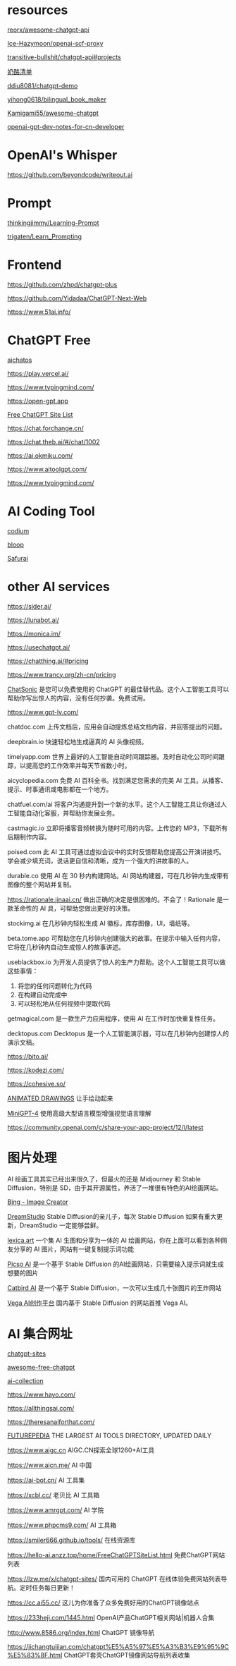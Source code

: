 

# resources

[reorx/awesome-chatgpt-api](https://github.com/reorx/awesome-chatgpt-api)

[Ice-Hazymoon/openai-scf-proxy](https://github.com/Ice-Hazymoon/openai-scf-proxy)

[transitive-bullshit/chatgpt-api#projects](https://github.com/transitive-bullshit/chatgpt-api#projects)

[奶酪清单](https://github.com/runningcheese/Awesome-ChatGPT)

[ddiu8081/chatgpt-demo](https://github.com/ddiu8081/chatgpt-demo)

[yihong0618/bilingual_book_maker](https://github.com/yihong0618/bilingual_book_maker)

[Kamigami55/awesome-chatgpt](https://github.com/Kamigami55/awesome-chatgpt)

[openai-gpt-dev-notes-for-cn-developer](https://github.com/easychen/openai-gpt-dev-notes-for-cn-developer)

# OpenAI's Whisper

https://github.com/beyondcode/writeout.ai

# Prompt

[thinkingjimmy/Learning-Prompt](https://github.com/thinkingjimmy/Learning-Prompt)

[trigaten/Learn_Prompting](https://github.com/trigaten/Learn_Prompting)


# Frontend

https://github.com/zhpd/chatgpt-plus

https://github.com/Yidadaa/ChatGPT-Next-Web

https://www.51ai.info/

# ChatGPT Free

[aichatos](https://chat.aichatos.top/)

https://play.vercel.ai/

https://www.typingmind.com/

https://open-gpt.app

[Free ChatGPT Site List](https://github.com/xx025/carrot)

https://chat.forchange.cn/

https://chat.theb.ai/#/chat/1002

https://ai.okmiku.com/

https://www.aitoolgpt.com/

https://www.typingmind.com/


# AI Coding Tool

[codium](https://www.codium.ai/)

[bloop](https://github.com/BloopAI/bloop)

[Safurai](https://www.safurai.com/)


# other AI services

https://sider.ai/

https://lunabot.ai/

https://monica.im/

https://usechatgpt.ai/

https://chatthing.ai/#pricing

https://www.trancy.org/zh-cn/pricing

[ChatSonic](https://writesonic.com/chat)
是您可以免费使用的 ChatGPT 的最佳替代品。这个人工智能工具可以帮助你写出惊人的内容，没有任何抄袭。免费试用。

https://www.gpt-lv.com/

chatdoc.com
上传文档后，应用会自动提炼总结文档内容，并回答提出的问题。

deepbrain.io
快速轻松地生成逼真的 AI 头像视频。

timelyapp.com
世界上最好的人工智能自动时间跟踪器。及时自动化公司时间跟踪，以提高您的工作效率并每天节省数小时。

aicyclopedia.com
免费 AI 百科全书。找到满足您需求的完美 AI 工具。从播客、提示、时事通讯或电影都在一个地方。

chatfuel.com/ai
将客户沟通提升到一个新的水平。这个人工智能工具让你通过人工智能自动化客服，并帮助你发展业务。

castmagic.io
立即将播客音频转换为随时可用的内容。上传您的 MP3，下载所有后期制作内容。

poised.com
此 AI 工具可通过虚拟会议中的实时反馈帮助您提高公开演讲技巧。学会减少填充词，说话更自信和清晰，成为一个强大的讲故事的人。

durable.co
使用 AI 在 30 秒内构建网站。AI 网站构建器，可在几秒钟内生成带有图像的整个网站并复制。

https://rationale.jinaai.cn/
做出正确的决定是很困难的。不会了！Rationale 是一款革命性的 AI 具，可帮助您做出更好的决策。

stockimg.ai
在几秒钟内轻松生成 AI 徽标，库存图像，UI，墙纸等。

beta.tome.app
可帮助您在几秒钟内创建强大的故事。在提示中输入任何内容，它将在几秒钟内自动生成惊人的故事讲述。

useblackbox.io
为开发人员提供了惊人的生产力帮助。这个人工智能工具可以做这些事情：
1. 将您的任何问题转化为代码
2. 在构建自动完成中
3. 可以轻松地从任何视频中提取代码

getmagical.com
是一款生产力应用程序，使用 AI 在工作时加快重复性任务。

decktopus.com
Decktopus 是一个人工智能演示器，可以在几秒钟内创建惊人的演示文稿。


https://bito.ai/

https://kodezi.com/

https://cohesive.so/


[ANIMATED DRAWINGS](https://sketch.metademolab.com/)	让手绘动起来

[MiniGPT-4](https://minigpt-4.github.io/)	使用高级大型语言模型增强视觉语言理解

https://community.openai.com/c/share-your-app-project/12/l/latest

# 图片处理

AI 绘画工具其实已经出来很久了，但最火的还是 Midjourney 和 Stable Diffusion，特别是 SD，由于其开源属性，养活了一堆很有特色的AI绘画网站。

[Bing - Image Creator](https://www.bing.com/create)

[DreamStudio](https://dreamstudio.ai/generate)	Stable Diffusion的亲儿子，每次 Stable Diffusion 如果有重大更新，DreamStudio 一定能够尝鲜。

[lexica.art](https://lexica.art/)	一个集 AI 生图和分享为一体的 AI 绘画网站，你在上面可以看到各种网友分享的 AI 图片，网站有一键复制提示词功能

[Picso AI](https://picso.ai/) 是一个基于 Stable Diffusion 的AI绘画网站，只需要输入提示词就生成想要的图片

[Catbird AI](https://www.catbird.ai/) 是一个基于 Stable Diffusion，一次可以生成几十张图片的王炸网站

[Vega AI创作平台](https://rightbrain.art/)	国内基于 Stable Diffusion 的网站首推 Vega AI。


# AI 集合网址

[chatgpt-sites](https://github.com/lzwme/chatgpt-sites)

[awesome-free-chatgpt](https://github.com/LiLittleCat/awesome-free-chatgpt)

[ai-collection](https://github.com/ai-collection/ai-collection/)

https://www.hayo.com/

https://allthingsai.com/

https://theresanaiforthat.com/

[FUTUREPEDIA](https://www.futurepedia.io/)	THE LARGEST AI TOOLS DIRECTORY, UPDATED DAILY

https://www.aigc.cn	AIGC.CN探索全球1260+AI工具

https://www.aicn.me/	AI 中国

https://ai-bot.cn/	AI 工具集

https://xcbl.cc/ 老贝比 AI 工具箱

https://www.amrgpt.com/	AI 学院

https://www.phpcms9.com/	AI 工具箱

https://smiler666.github.io/tools/ 在线资源库

https://hello-ai.anzz.top/home/FreeChatGPTSiteList.html	免费ChatGPT网站列表

https://lzw.me/x/chatgpt-sites/	国内可用的 ChatGPT 在线体验免费网站列表导航。定时任务每日更新！

https://cc.ai55.cc/	这儿为你准备了众多免费好用的ChatGPT镜像站点

https://233heji.com/1445.html	OpenAI产品ChatGPT相关网站|机器人合集

http://www.8586.org/index.html ChatGPT 镜像导航

https://jichangtuijian.com/chatgpt%E5%A5%97%E5%A3%B3%E9%95%9C%E5%83%8F.html	ChatGPT套壳ChatGPT镜像网站导航列表收集
